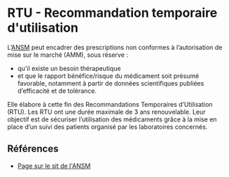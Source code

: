 # RTU - Recommandation temporaire d'utilisation
<!-- SPDX-License-Identifier: MPL-2.0 -->

L’[ANSM](ANSM.md) peut encadrer des prescriptions non conformes à l’autorisation de mise sur le marché (AMM), sous réserve :
- qu'il existe un besoin thérapeutique
- et que le rapport bénéfice/risque du médicament soit présumé favorable, notamment à partir de données scientifiques publiées d’efficacité et de tolérance.

Elle élabore à cette fin des Recommandations Temporaires d’Utilisation (RTU).
Les RTU ont une durée maximale de 3 ans renouvelable.
Leur  objectif est  de sécuriser l’utilisation des médicaments grâce à la mise en place d’un suivi des patients organisé par les laboratoires concernés.

## Références

- [Page sur le sit de l'ANSM](https://www.ansm.sante.fr/Activites/Recommandations-Temporaires-d-Utilisation-RTU/Les-Recommandations-Temporaires-d-Utilisation-Principes-generaux/(offset)/0)